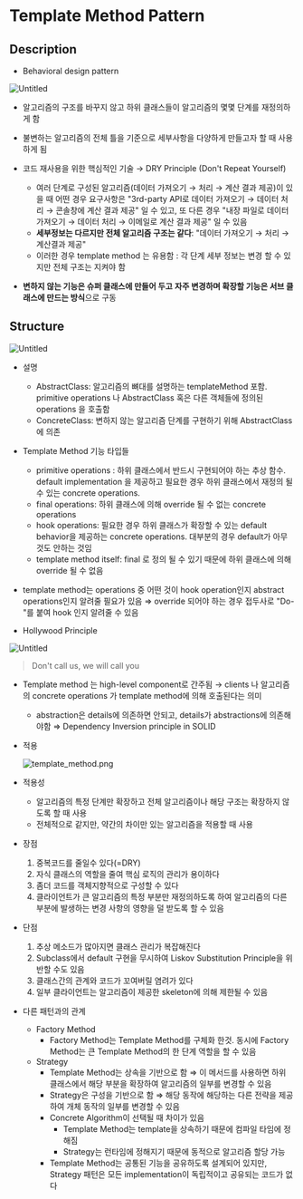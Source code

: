 # Template Method Pattern

## Description

- Behavioral design pattern

![Untitled](Untitled%205.png)

- 알고리즘의 구조를 바꾸지 않고 하위 클래스들이 알고리즘의 몇몇 단계를 재정의하게 함

- 불변하는 알고리즘의 전체 틀을 기준으로 세부사항을 다양하게 만들고자 할 때 사용하게 됨

- 코드 재사용을 위한 핵심적인 기술 → DRY Principle (Don't Repeat Yourself)
  - 여러 단계로 구성된 알고리즘(데이터 가져오기 → 처리 → 계산 결과 제공)이 있을 때 어떤 경우 요구사항은 "3rd-party API로 데이터 가져오기 → 데이터 처리 → 콘솔창에 계산 결과 제공" 일 수 있고, 또 다른 경우 "내장 파일로 데이터 가져오기 → 데이터 처리 → 이메일로 계산 결과 제공" 일 수 있음
  - **세부정보는 다르지만 전체 알고리즘 구조는 같다**: "데이터 가져오기 → 처리 → 계산결과 제공"
  - 이러한 경우 template method 는 유용함 : 각 단계 세부 정보는 변경 할 수 있지만 전체 구조는 지켜야 함

- **변하지 않는 기능은 슈퍼 클래스에 만들어 두고** **자주 변경하며 확장할 기능은 서브 클래스에 만드는 방식**으로 구동

## Structure

![Untitled](Untitled%206.png)

- 설명
  - AbstractClass: 알고리즘의 뼈대를 설명하는 templateMethod 포함. primitive operations 나 AbstractClass 혹은 다른 객체들에 정의된 operations 을 호출함
  - ConcreteClass: 변하지 않는 알고리즘 단계를 구현하기 위해 AbstractClass에 의존
- Template Method 기능 타입들
  - primitive operations : 하위 클래스에서 반드시 구현되어야 하는 추상 함수. default implementation 을 제공하고 필요한 경우 하위 클래스에서 재정의 될 수 있는 concrete operations.
  - final operations: 하위 클래스에 의해 override 될 수 없는 concrete operations
  - hook operations: 필요한 경우 하위 클래스가 확장할 수 있는 default behavior을 제공하는 concrete operations. 대부분의 경우 default가 아무것도 안하는 것임
  - template method itself: final 로 정의 될 수 있기 때문에 하위 클래스에 의해 override 될 수 없음

- template method는 operations 중 어떤 것이 hook operation인지 abstract operations인지 알려줄 필요가 있음 ⇒ override 되어야 하는 경우 접두사로 "Do-"를 붙여 hook 인지 알려줄 수 있음

- Hollywood Principle

![Untitled](Untitled%207.png)

> Don't call us, we will call you

- Template method 는 high-level component로 간주됨 → clients 나 알고리즘의 concrete operations 가 template method에 의해 호출된다는 의미
    - abstraction은 details에 의존하면 안되고, details가 abstractions에 의존해야함 ⇒ Dependency Inversion principle in SOLID
- 적용
    
    ![template_method.png](template_method.png)
    
- 적용성
    - 알고리즘의 특정 단계만 확장하고 전체 알고리즘이나 해당 구조는 확장하지 않도록 할 때 사용
    - 전체적으로 같지만, 약간의 차이만 있는 알고리즘을 적용할 때 사용
- 장점
    1. 중복코드를 줄일수 있다(=DRY)
    2. 자식 클래스의 역할을 줄여 핵심 로직의 관리가 용이하다
    3. 좀더 코드를 객체지향적으로 구성할 수 있다
    4. 클라이언트가 큰 알고리즘의 특정 부분만 재정의하도록 하여 알고리즘의 다른 부분에 발생하는 변경 사항의 영향을 덜 받도록 할 수 있음
- 단점
    1. 추상 메소드가 많아지면 클래스 관리가 복잡해진다
    2. Subclass에서 default 구현을 무시하여 Liskov Substitution Principle을 위반할 수도 있음
    3. 클래스간의 관계와 코드가 꼬여버릴 염려가 있다
    4. 일부 클라이언트는 알고리즘이 제공한 skeleton에 의해 제한될 수 있음
- 다른 패턴과의 관계
    - Factory Method
        - Factory Method는 Template Method를 구체화 한것. 동시에 Factory Method는 큰 Template Method의 한 단계 역할을 할 수 있음
    - Strategy
        - Template Method는 상속을 기반으로 함 ⇒ 이 메서드를 사용하면 하위 클래스에서 해당 부분을 확장하여 알고리즘의 일부를 변경할 수 있음
        - Strategy은 구성을 기반으로 함 ⇒ 해당 동작에 해당하는 다른 전략을 제공하여 개체 동작의 일부를 변경할 수 있음
        - Concrete Algorithm이 선택될 때 차이가 있음
            - Template Method는 template을 상속하기 때문에 컴파일 타임에 정해짐
            - Strategy는 런타임에 정해지기 때문에 동적으로 알고리즘 할당 가능
        - Template Method는 공통된 기능을 공유하도록 설계되어 있지만, Strategy 패턴은 모든 implementation이 독립적이고 공유되는 코드가 없다
